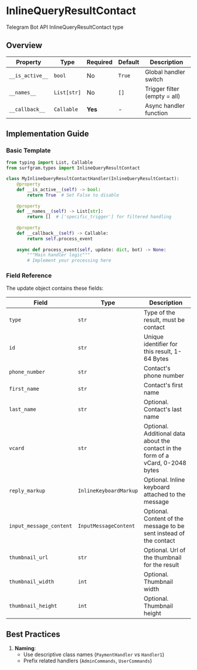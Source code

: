 # InlineQueryResultContact

Telegram Bot API InlineQueryResultContact type

## Overview

| Property        | Type               | Required | Default | Description                              |
|-----------------|--------------------|----------|---------|------------------------------------------|
| `__is_active__` | `bool`             | No       | `True`  | Global handler switch                   |
| `__names__`     | `List[str]`        | No       | `[]`    | Trigger filter (empty = all)            |
| `__callback__`  | `Callable`         | **Yes**  | -       | Async handler function                  |

## Implementation Guide

### Basic Template

```python
from typing import List, Callable
from surfgram.types import InlineQueryResultContact

class MyInlineQueryResultContactHandler(InlineQueryResultContact):    
    @property
    def __is_active__(self) -> bool:
        return True  # Set False to disable
        
    @property
    def __names__(self) -> List[str]:
        return []  # ['specific_trigger'] for filtered handling
        
    @property
    def __callback__(self) -> Callable:
        return self.process_event
        
    async def process_event(self, update: dict, bot) -> None:
        """Main handler logic"""
        # Implement your processing here
```

### Field Reference

The update object contains these fields:

| Field          | Type              | Description                     |
|----------------|-------------------|---------------------------------|
| `type` | `str` | Type of the result, must be contact |
| `id` | `str` | Unique identifier for this result, 1-64 Bytes |
| `phone_number` | `str` | Contact's phone number |
| `first_name` | `str` | Contact's first name |
| `last_name` | `str` | Optional. Contact's last name |
| `vcard` | `str` | Optional. Additional data about the contact in the form of a vCard, 0-2048 bytes |
| `reply_markup` | `InlineKeyboardMarkup` | Optional. Inline keyboard attached to the message |
| `input_message_content` | `InputMessageContent` | Optional. Content of the message to be sent instead of the contact |
| `thumbnail_url` | `str` | Optional. Url of the thumbnail for the result |
| `thumbnail_width` | `int` | Optional. Thumbnail width |
| `thumbnail_height` | `int` | Optional. Thumbnail height |

## Best Practices

1. **Naming**: 
   - Use descriptive class names (`PaymentHandler` vs `Handler1`)
   - Prefix related handlers (`AdminCommands`, `UserCommands`)
